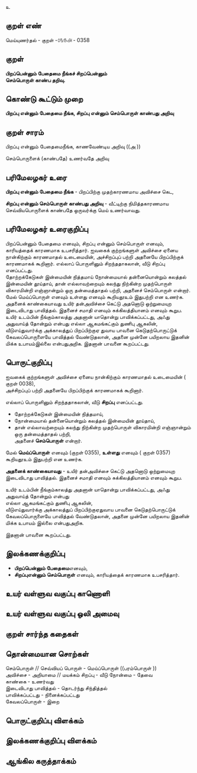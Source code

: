 உ

## குறள் எண் 

மெய்யுணர்தல் - குறள் -௦௩௫௮ - 0358  

## குறள் 

**பிறப்பென்னும் பேதைமை நீங்கச் சிறப்பென்னும்  
செம்பொருள் காண்ப தறிவு.**

## கொண்டு கூட்டும் முறை

**பிறப்பு என்னும் பேதைமை நீங்க, சிறப்பு என்னும் செம்பொருள் காண்பது அறிவு** 

## குறள் சாரம் 

பிறப்பு என்னும் பேதைமைநீங்க, காணவேண்டிய அறிவு   ((அ ))  

செம்பொருளைக் (காண்பதே) உணர்வதே அறிவு 

## பரிமேலழகர் உரை

**பிறப்பு என்னும் பேதைமை நீங்க** - பிறப்பிற்கு முதற்காரணமாய அவிச்சை கெட,  

**சிறப்பு என்னும் செம்பொருள் காண்பது அறிவு** - வீட்டிற்கு நிமித்தகாரணமாய செவ்வியபொருளைக் காண்பதே ஒருவர்க்கு மெய் உணர்வாவது. 

## பரிமேலழகர் உரைகுறிப்பு   

பிறப்பென்னும் பேதைமை எனவும், சிறப்பு என்னும் செம்பொருள் எனவும், காரியத்தைக் காரணமாக உபசரித்தார். ஐவகைக் குற்றங்களுள் அவிச்சை ஏனைய நான்கிற்கும் காரணமாதல் உடைமையின், அச்சிறப்புப் பற்றி அதனையே பிறப்பிற்குக் காரணமாகக் கூறினார். எல்லாப் பொருளினும் சிறந்ததாகலான், வீடு சிறப்பு எனப்பட்டது.  
தோற்றக்கேடுகள் இன்மையின் நித்தமாய் நோன்மையால் தன்னையொன்றும் கலத்தல் இன்மையின் தூய்தாய், தான் எல்லாவற்றையும் கலந்து நிற்கின்ற முதற்பொருள் விகாரமின்றி எஞ்ஞான்றும் ஒரு தன்மைத்தாதல் பற்றி, அதனைச் செம்பொருள் என்றார். மேல் மெய்ப்பொருள் எனவும் உள்ளது எனவும் கூறியதூஉம் இதுபற்றி என உணர்க. அதனைக் காண்கையாவது உயிர் தன்அவிச்சை கெட்டு அதனொடு ஒற்றுமையுற இடைவிடாது பாவித்தல். இதனைச் சமாதி எனவும் சுக்கிலத்தியானம் எனவும் கூறுப. உயிர் உடம்பின் நீங்கும்காலத்து அதனான் யாதொன்று பாவிக்கப்பட்டது, அஃது அதுவாய்த் தோன்றும் என்பது எல்லா ஆகமங்கட்கும் துணிபு ஆகலின், வீடுஎய்துவார்க்கு அக்காலத்துப் பிறப்பிற்குஏ துவாய பாவனை கெடுதற்பொருட்டுக் கேவலப்பொருளையே பாவித்தல் வேண்டுதலான், அதனை முன்னே பயிறலாய  இதனின் மிக்க உபாயம்இல்லை என்பதுஅறிக. இதனான் பாவனை கூறப்பட்டது.    

## பொருட்குறிப்பு 

ஐவகைக் குற்றங்களுள் அவிச்சை ஏனைய நான்கிற்கும் காரணமாதல் உடைமையின் ( குறள் 0038),  
அச்சிறப்புப் பற்றி அதனையே பிறப்பிற்குக் காரணமாகக் கூறினார்.    

எல்லாப் பொருளினும் சிறந்ததாகலான், வீடு **சிறப்பு** எனப்பட்டது.  

* தோற்றக்கேடுகள் இன்மையின் நித்தமாய், 
* நோன்மையால் தன்னையொன்றும் கலத்தல் இன்மையின் தூய்தாய், 
* தான் எல்லாவற்றையும் கலந்து நிற்கின்ற முதற்பொருள் விகாரமின்றி எஞ்ஞான்றும் ஒரு தன்மைத்தாதல் பற்றி,  
அதனைச் **செம்பொருள்** என்றார். 

மேல் **மெய்ப்பொருள்** எனவும் (குறள் 0355), **உள்ளது** எனவும் ( குறள் 0357) கூறியதூஉம் இதுபற்றி என உணர்க.   

**அதனைக் காண்கையாவது** - உயிர் தன்அவிச்சை கெட்டு அதனொடு ஒற்றுமையுற இடைவிடாது பாவித்தல். 
இதனைச் சமாதி எனவும் சுக்கிலத்தியானம் எனவும் கூறுப.  

உயிர் உடம்பின் நீங்கும்காலத்து அதனான் யாதொன்று பாவிக்கப்பட்டது, அஃது அதுவாய்த் தோன்றும் என்பது   
எல்லா ஆகமங்கட்கும் துணிபு ஆகலின்,  
வீடுஎய்துவார்க்கு அக்காலத்துப் பிறப்பிற்குஏதுவாய பாவனை கெடுதற்பொருட்டுக் கேவலப்பொருளையே பாவித்தல் வேண்டுதலான், அதனை முன்னே பயிறலாய  இதனின் மிக்க உபாயம் இல்லை என்பதுஅறிக.   

இதனான் பாவனை கூறப்பட்டது.      

## இலக்கணக்குறிப்பு  

* **பிறப்பென்னும் பேதைமை**எனவும்,  
* **சிறப்புஎன்னும் செம்பொருள்** எனவும், காரியத்தைக் காரணமாக உபசரித்தார். 

## உயர் வள்ளுவ வகுப்பு காணொளி


## உயர் வள்ளுவ வகுப்பு ஒலி அமைவு 

 
## குறள் சார்ந்த கதைகள் 


## தொன்மையான சொற்கள்

செம்பொருள் // செவ்வியப் பொருள்  - மெய்ப்பொருள் ((பரம்பொருள் ))  
அவிச்சை - அறியாமை // மயக்கம் 
சிறப்பு - வீடு
நோன்மை - தேவை   
காண்கை - உணர்வது   
இடைவிடாது பாவித்தல் - தொடர்ந்து சிந்தித்தல்   
பாவிக்கப்பட்டது - நினைக்கப்பட்டது   
கேவலப்பொருள் - இறை   

## பொருட்குறிப்பு விளக்கம்


## இலக்கணக்குறிப்பு விளக்கம்


## ஆங்கில கருத்தாக்கம் 


